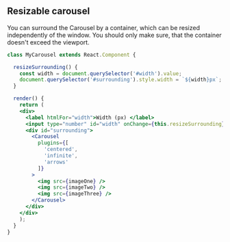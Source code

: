 ## Resizable carousel 
You can surround the Carousel by a container, which can be resized
independently of the window. You should only make sure,
that the container doesn't exceed the viewport.
```jsx render
class MyCarousel extends React.Component {

  resizeSurrounding() {
    const width = document.querySelector('#width').value;
    document.querySelector('#surrounding').style.width = `${width}px`;
  }

  render() {
    return (
    <div>
      <label htmlFor="width">Width (px) </label>
      <input type="number" id="width" onChange={this.resizeSurrounding}/>
      <div id="surrounding">
        <Carousel
          plugins={[
            'centered',
            'infinite',
            'arrows'
          ]}
        >
          <img src={imageOne} />
          <img src={imageTwo} />
          <img src={imageThree} />
        </Carousel>
      </div>
    </div>
    );
  }
}
```
